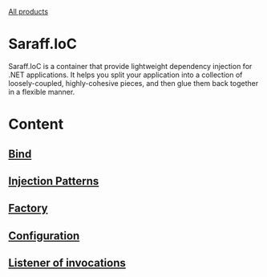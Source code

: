 [All products](../)
# Saraff.IoC
Saraff.IoC is a container that provide lightweight dependency injection for .NET applications. It helps you split your application into a collection of loosely-coupled, highly-cohesive pieces, and then glue them back together in a flexible manner.
# Content
## [Bind](./bind.md)
## [Injection Patterns](./InjectionPatterns.md)
## [Factory](./Factory.md)
## [Configuration](./Configuration.md)
## [Listener of invocations](./Listener.md)
